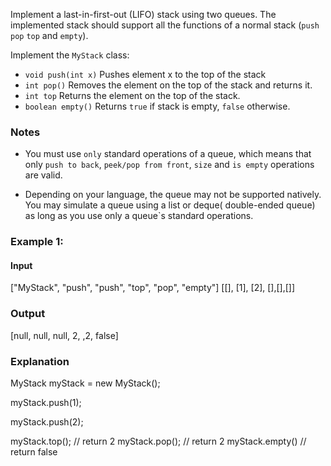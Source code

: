 Implement a last-in-first-out (LIFO) stack using two queues.
The implemented stack should support all the functions of a normal stack
(`push` `pop` `top` and `empty`).

Implement the `MyStack` class:

* `void push(int x)` Pushes element x to the top of the stack
* `int pop()` Removes the element on the top of the stack and returns it.
* `int top` Returns the element on the top of the stack.
* `boolean empty()` Returns `true` if stack is empty, `false` otherwise.

### Notes

* You must use `only` standard operations of a queue, which means that
  only `push to back`, `peek/pop from front`, `size` and `is empty` operations are valid.

* Depending on your language, the queue may not be supported natively. You may simulate a queue using a list or deque(
  double-ended queue) as long as you use only a queue`s standard operations.

### Example 1:

#### Input
["MyStack", "push", "push", "top", "pop", "empty"]
[[], [1], [2], [],[],[]]
### Output
[null, null, null, 2, ,2, false]

### Explanation

MyStack myStack = new MyStack();

myStack.push(1);

myStack.push(2);

myStack.top(); // return 2
myStack.pop(); // return 2
myStack.empty() // return false

